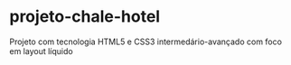 # projeto-chale-hotel
Projeto com tecnologia HTML5 e CSS3 intermedário-avançado com foco em layout líquido
